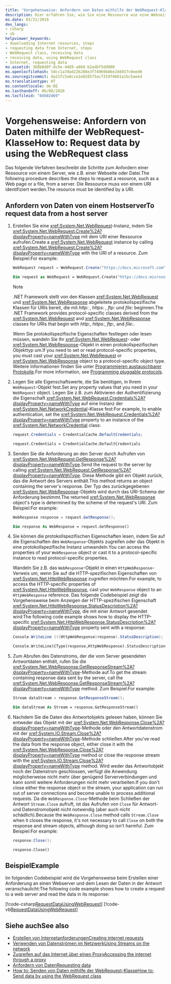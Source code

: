 ```yaml
---
title: 'Vorgehensweise: Anfordern von Daten mithilfe der WebRequest-Klasse'
description: Hier erfahren Sie, wie Sie eine Ressource wie eine Webseite oder eine Datei von einem Server anfordern, indem Sie die WebRequest-Klasse im .NET Framework verwenden.
ms.date: 03/21/2019
dev_langs:
- csharp
- vb
helpviewer_keywords:
- downloading Internet resources, steps
- requesting data from Internet, steps
- WebRequest class, receiving data
- receiving data, using WebRequest class
- Internet, requesting data
ms.assetid: 368b8d0f-dc5e-4469-a8b8-b2adbf5dd800
ms.openlocfilehash: 5dcc1a7dad226288e3f74969b86e2dd457c0eed0
ms.sourcegitcommit: da21fc5a8cce1e028575acf31974681a1bc5aeed
ms.translationtype: HT
ms.contentlocale: de-DE
ms.lasthandoff: 06/08/2020
ms.locfileid: "84502469"
---
```

# <a name="how-to-request-data-by-using-the-webrequest-class"></a><span data-ttu-id="325e6-103">Vorgehensweise: Anfordern von Daten mithilfe der WebRequest-Klasse</span><span class="sxs-lookup"><span data-stu-id="325e6-103">How to: Request data by using the WebRequest class</span></span>

<span data-ttu-id="325e6-104">Das folgende Verfahren beschreibt die Schritte zum Anfordern einer Ressource von einem Server, wie z.B. einer Webseite oder Datei.</span><span class="sxs-lookup"><span data-stu-id="325e6-104">The following procedure describes the steps to request a resource, such as a Web page or a file, from a server.</span></span> <span data-ttu-id="325e6-105">Die Ressource muss von einem URI identifiziert werden.</span><span class="sxs-lookup"><span data-stu-id="325e6-105">The resource must be identified by a URI.</span></span>

## <a name="to-request-data-from-a-host-server"></a><span data-ttu-id="325e6-106">Anfordern von Daten von einem Hostserver</span><span class="sxs-lookup"><span data-stu-id="325e6-106">To request data from a host server</span></span>

1. <span data-ttu-id="325e6-107">Erstellen Sie eine <xref:System.Net.WebRequest>-Instanz, indem Sie <xref:System.Net.WebRequest.Create%2A?displayProperty=nameWithType> mit dem URI einer Ressource aufrufen.</span><span class="sxs-lookup"><span data-stu-id="325e6-107">Create a <xref:System.Net.WebRequest> instance by calling <xref:System.Net.WebRequest.Create%2A?displayProperty=nameWithType> with the URI of a resource.</span></span> <span data-ttu-id="325e6-108">Zum Beispiel:</span><span class="sxs-lookup"><span data-stu-id="325e6-108">For example:</span></span>

    ```csharp
    WebRequest request = WebRequest.Create("https://docs.microsoft.com");
    ```

    ```vb
    Dim request as WebRequest = WebRequest.Create("https://docs.microsoft.com")
    ```

    > [!NOTE]
    > <span data-ttu-id="325e6-109">.NET Framework stellt von den Klassen <xref:System.Net.WebRequest> und <xref:System.Net.WebResponse> abgeleitete protokollspezifische Klassen für URIs bereit, die mit *http:* , *https:* , *ftp:* und *file:* beginnen.</span><span class="sxs-lookup"><span data-stu-id="325e6-109">The .NET Framework provides protocol-specific classes derived from the <xref:System.Net.WebRequest> and <xref:System.Net.WebResponse> classes for URIs that begin with *http:*, *https:*, *ftp:*, and *file:*.</span></span>

    <span data-ttu-id="325e6-110">Wenn Sie protokollspezifische Eigenschaften festlegen oder lesen müssen, wandeln Sie Ihr <xref:System.Net.WebRequest>- oder <xref:System.Net.WebResponse>-Objekt in einen protokollspezifischen Objekttyp um.</span><span class="sxs-lookup"><span data-stu-id="325e6-110">If you need to set or read protocol-specific properties, you must cast your <xref:System.Net.WebRequest> or <xref:System.Net.WebResponse> object to a protocol-specific object type.</span></span> <span data-ttu-id="325e6-111">Weitere Informationen finden Sie unter [Programmieren austauschbarer Protokolle](programming-pluggable-protocols.md).</span><span class="sxs-lookup"><span data-stu-id="325e6-111">For more information, see [Programming pluggable protocols](programming-pluggable-protocols.md).</span></span>

2. <span data-ttu-id="325e6-112">Legen Sie alle Eigenschaftswerte, die Sie benötigen, in Ihrem `WebRequest`-Objekt fest.</span><span class="sxs-lookup"><span data-stu-id="325e6-112">Set any property values that you need in your `WebRequest` object.</span></span> <span data-ttu-id="325e6-113">Legen Sie z.B. zum Aktivieren der Authentifizierung die Eigenschaft <xref:System.Net.WebRequest.Credentials%2A?displayProperty=nameWithType> auf eine Instanz der <xref:System.Net.NetworkCredential>-Klasse fest:</span><span class="sxs-lookup"><span data-stu-id="325e6-113">For example, to enable authentication, set the <xref:System.Net.WebRequest.Credentials%2A?displayProperty=nameWithType> property to an instance of the <xref:System.Net.NetworkCredential> class:</span></span>

    ```csharp
    request.Credentials = CredentialCache.DefaultCredentials;
    ```

    ```vb
    request.Credentials = CredentialCache.DefaultCredentials
    ```

3. <span data-ttu-id="325e6-114">Senden Sie die Anforderung an den Server durch Aufrufen von <xref:System.Net.WebRequest.GetResponse%2A?displayProperty=nameWithType>.</span><span class="sxs-lookup"><span data-stu-id="325e6-114">Send the request to the server by calling <xref:System.Net.WebRequest.GetResponse%2A?displayProperty=nameWithType>.</span></span> <span data-ttu-id="325e6-115">Diese Methode gibt ein Objekt zurück, das die Antwort des Servers enthält.</span><span class="sxs-lookup"><span data-stu-id="325e6-115">This method returns an object containing the server's response.</span></span> <span data-ttu-id="325e6-116">Der Typ des zurückgegebenen <xref:System.Net.WebResponse>-Objekts wird durch das URI-Schema der Anforderung bestimmt.</span><span class="sxs-lookup"><span data-stu-id="325e6-116">The returned <xref:System.Net.WebResponse> object's type is determined by the scheme of the request's URI.</span></span> <span data-ttu-id="325e6-117">Zum Beispiel:</span><span class="sxs-lookup"><span data-stu-id="325e6-117">For example:</span></span>

    ```csharp
    WebResponse response = request.GetResponse();
    ```

    ```vb
    Dim response As WebResponse = request.GetResponse()
    ```

4. <span data-ttu-id="325e6-118">Sie können die protokollspezifischen Eigenschaften lesen, indem Sie auf die Eigenschaften des `WebResponse`-Objekts zugreifen oder das Objekt in eine protokollspezifische Instanz umwandeln.</span><span class="sxs-lookup"><span data-stu-id="325e6-118">You can access the properties of your `WebResponse` object or cast it to a protocol-specific instance to read protocol-specific properties.</span></span>

    <span data-ttu-id="325e6-119">Wandeln Sie z.B. das `WebResponse`-Objekt in einen `HttpWebResponse`-Verweis um, wenn Sie auf die HTTP-spezifischen Eigenschaften von <xref:System.Net.HttpWebResponse> zugreifen möchten.</span><span class="sxs-lookup"><span data-stu-id="325e6-119">For example, to access the HTTP-specific properties of <xref:System.Net.HttpWebResponse>, cast your `WebResponse` object to an `HttpWebResponse` reference.</span></span> <span data-ttu-id="325e6-120">Das folgende Codebeispiel zeigt die Vorgehensweise beim Anzeigen der HTTP-spezifischen Eigenschaft <xref:System.Net.HttpWebResponse.StatusDescription%2A?displayProperty=nameWithType>, die mit einer Antwort gesendet wird:</span><span class="sxs-lookup"><span data-stu-id="325e6-120">The following code example shows how to display the HTTP-specific <xref:System.Net.HttpWebResponse.StatusDescription%2A?displayProperty=nameWithType> property sent with a response:</span></span>

    ```csharp
    Console.WriteLine (((HttpWebResponse)response).StatusDescription);
    ```

    ```vb
    Console.WriteLine(CType(response,HttpWebResponse).StatusDescription)
    ```

5. <span data-ttu-id="325e6-121">Zum Abrufen des Datenstroms, der die vom Server gesendeten Antwortdaten enthält, rufen Sie die <xref:System.Net.WebResponse.GetResponseStream%2A?displayProperty=nameWithType>-Methode auf.</span><span class="sxs-lookup"><span data-stu-id="325e6-121">To get the stream containing response data sent by the server, call the <xref:System.Net.WebResponse.GetResponseStream%2A?displayProperty=nameWithType> method.</span></span> <span data-ttu-id="325e6-122">Zum Beispiel:</span><span class="sxs-lookup"><span data-stu-id="325e6-122">For example:</span></span>

    ```csharp
    Stream dataStream = response.GetResponseStream();
    ```

    ```vb
    Dim dataStream As Stream = response.GetResponseStream()
    ```

6. <span data-ttu-id="325e6-123">Nachdem Sie die Daten des Antwortobjekts gelesen haben, können Sie entweder das Objekt mit der <xref:System.Net.WebResponse.Close%2A?displayProperty=nameWithType>-Methode oder den Antwortdatenstrom mit der <xref:System.IO.Stream.Close%2A?displayProperty=nameWithType>-Methode schließen.</span><span class="sxs-lookup"><span data-stu-id="325e6-123">After you've read the data from the response object, either close it with the <xref:System.Net.WebResponse.Close%2A?displayProperty=nameWithType> method or close the response stream with the <xref:System.IO.Stream.Close%2A?displayProperty=nameWithType> method.</span></span> <span data-ttu-id="325e6-124">Wird weder das Antwortobjekt noch der Datenstrom geschlossen, verfügt die Anwendung möglicherweise nicht mehr über genügend Serververbindungen und kann somit weitere Anforderungen nicht mehr verarbeiten.</span><span class="sxs-lookup"><span data-stu-id="325e6-124">If you don't close either the response object or the stream, your application can run out of server connections and become unable to process additional requests.</span></span> <span data-ttu-id="325e6-125">Da die `WebResponse.Close`-Methode beim Schließen der Antwort `Stream.Close` aufruft, ist das Aufrufen von `Close` für Antwort- und Datenstromobjekt nicht notwendig (aber auch nicht schädlich).</span><span class="sxs-lookup"><span data-stu-id="325e6-125">Because the `WebResponse.Close` method calls `Stream.Close` when it closes the response, it's not necessary to call `Close` on both the response and stream objects, although doing so isn't harmful.</span></span> <span data-ttu-id="325e6-126">Zum Beispiel:</span><span class="sxs-lookup"><span data-stu-id="325e6-126">For example:</span></span>

    ```csharp
    response.Close();
    ```

    ```vb
    response.Close()
    ```

## <a name="example"></a><span data-ttu-id="325e6-127">Beispiel</span><span class="sxs-lookup"><span data-stu-id="325e6-127">Example</span></span>

<span data-ttu-id="325e6-128">Im folgenden Codebeispiel wird die Vorgehensweise beim Erstellen einer Anforderung an einen Webserver und dem Lesen der Daten in der Antwort veranschaulicht:</span><span class="sxs-lookup"><span data-stu-id="325e6-128">The following code example shows how to create a request to a web server and read the data in its response:</span></span>

[!code-csharp[RequestDataUsingWebRequest](../../../samples/snippets/csharp/VS_Snippets_Network/RequestDataUsingWebRequest/cs/WebRequestGetExample.cs)]
[!code-vb[RequestDataUsingWebRequest](../../../samples/snippets/visualbasic/VS_Snippets_Network/RequestDataUsingWebRequest/vb/WebRequestGetExample.vb)]

## <a name="see-also"></a><span data-ttu-id="325e6-129">Siehe auch</span><span class="sxs-lookup"><span data-stu-id="325e6-129">See also</span></span>

- [<span data-ttu-id="325e6-130">Erstellen von Internetanforderungen</span><span class="sxs-lookup"><span data-stu-id="325e6-130">Creating internet requests</span></span>](creating-internet-requests.md)
- [<span data-ttu-id="325e6-131">Verwenden von Datenströmen im Netzwerk</span><span class="sxs-lookup"><span data-stu-id="325e6-131">Using Streams on the network</span></span>](using-streams-on-the-network.md)
- [<span data-ttu-id="325e6-132">Zugreifen auf das Internet über einen Proxy</span><span class="sxs-lookup"><span data-stu-id="325e6-132">Accessing the internet through a proxy</span></span>](accessing-the-internet-through-a-proxy.md)
- [<span data-ttu-id="325e6-133">Anfordern von Daten</span><span class="sxs-lookup"><span data-stu-id="325e6-133">Requesting data</span></span>](requesting-data.md)
- [<span data-ttu-id="325e6-134">How to: Senden von Daten mithilfe der WebRequest-Klasse</span><span class="sxs-lookup"><span data-stu-id="325e6-134">How to: Send data by using the WebRequest class</span></span>](how-to-send-data-using-the-webrequest-class.md)
